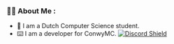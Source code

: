 ### 👨‍💻 About Me :
- 📖 I am a Dutch Computer Science student.
- ⌨️ I am a developer for ConwyMC. <a href="https://discord.gg/AUDqTpC"><img src="https://discordapp.com/api/guilds/625011643902066709/widget.png?style=shield" alt="Discord Shield"/></a>
